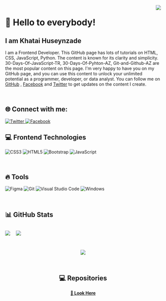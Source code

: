 <img align="right" src="https://komarev.com/ghpvc/?username=bilgegates&label=Profile%20views&color=green&style=flat">
<h1 align="left">👋 Hello to everybody!</h2>


<h2>I am Khatai Huseynzade</h2>

<p>

I am a Frontend Developer. This GitHub page has lots of tutorials on HTML, CSS, JavaScript, Python. The content is known for its clarity and simplicity. 30-Days-Of-JavaScript-TR, 30-Days-Of-Pyhton-AZ, Git-and-Github-AZ are the most popular content on this page. I'm very happy to have you on my GitHub page, and you can use this content to unlock your unlimited potential as a programmer, developer, or data analyst. You can follow me on <a href="github.com/bilgegates" target="_blank">GitHub</a> , <a href="facebook.com/profile.php?id=100091496015332" target="_blank">Facebook</a> and <a href="twitter.com/developerkhatai" target="_blank">Twitter</a> to get updates on the content I create.

</p>

<br>



<h2 align="left"> 🌐 Connect with me:</h3>

 <a href="https://www.twitter.com/developerkhatai" target="_blank">
        <img src="https://img.shields.io/badge/twitter-blue.svg?style=for-the-badge&logo=twitter&logoColor=white" alt="Twitter">
</a>
 <a href="https://www.facebook.com/profile.php?id=100091496015332" target="_blank" >
        <img src="https://img.shields.io/badge/facebook-white.svg?style=for-the-badge&logo=facebook&logoColor=blue" alt="Facebook">
</a>

<br>

<h2 align="left"> 💻 Frontend Technologies</h3>

![CSS3](https://img.shields.io/badge/css3-%231572B6.svg?style=for-the-badge&logo=css3&logoColor=white)
![HTML5](https://img.shields.io/badge/html5-%23E34F26.svg?style=for-the-badge&logo=html5&logoColor=white)
![Bootstrap](https://img.shields.io/badge/bootstrap-%23563D7C.svg?style=for-the-badge&logo=bootstrap&logoColor=white)
![JavaScript](https://img.shields.io/badge/javascript-%23323330.svg?style=for-the-badge&logo=javascript&logoColor=%23F7DF1E)

<br>
<h2 align="left"> 🔥 Tools</h3>

![Figma](https://img.shields.io/badge/figma-%23F24E1E.svg?style=for-the-badge&logo=figma&logoColor=white)
![Git](https://img.shields.io/badge/git-%231572B6.svg?style=for-the-badge&logo=git&logoColor=white)
![Visual Studio Code](https://img.shields.io/badge/Visual-Studio%23.svg?style=for-the-badge&logo=Visual-Studio&logoColor=white)
![Windows](https://img.shields.io/badge/Windows-%23734F96.svg?style=for-the-badge&logo=Windows&logoColor=white)

<br>
<h2 align="left"> 📊 GitHub Stats </h1>

<div style="display: flex; align-items: flex-start;gap: 1rem;">

<div>
<p>
<img align="left" src="https://github-readme-stats.vercel.app/api?username=BilgeGates&theme=blue-green&hide_border=true&include_all_commits=false&count_private=true" />
</p>
</div>
 
<div>
<p>&nbsp;<img align="left"  src="https://github-readme-stats.vercel.app/api/top-langs/?username=BilgeGates&theme=blue-green&hide_border=true&include_all_commits=false&count_private=true&layout=compact" />
</p></div>

</div>
<br>
<div style="text-align: center;">

<p><img align="center" src="https://github-readme-streak-stats.herokuapp.com/?user=BilgeGates&theme=blue-green&hide_border=true"></p>

</div>

<br>
  <h2 align="center">💻 Repositories </h2>
  <div width="100%" align="center">
  </div>
  <h4 align="center">
    <a href="https://github.com/bilgegates?tab=repositories" title="Show Repositories">🔎 Look Here </a>
  </h4>

